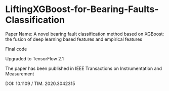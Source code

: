 # LiftingXGBoost-for-Bearing-Faults-Classification

Paper Name:
A novel bearing fault classification method based on XGBoost: the fusion of deep learning based features and empirical features

Final code

Upgraded to TensorFlow 2.1

The paper has been published in IEEE Transactions on Instrumentation and Measurement

DOI: 10.1109 / TIM. 2020.3042315

